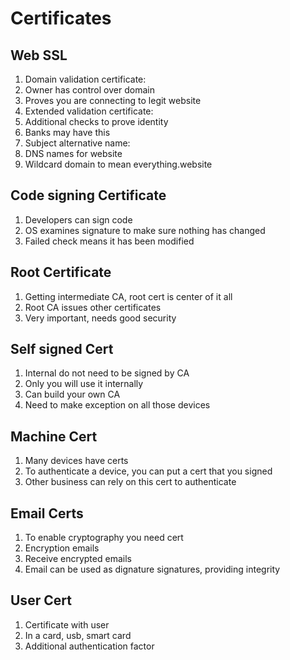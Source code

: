 # Certificates

## Web SSL

1. Domain validation certificate:
 1. Owner has control over domain
 1. Proves you are connecting to legit website
1. Extended validation certificate:
 1. Additional checks to prove identity
 1. Banks may have this
1. Subject alternative name:
 1. DNS names for website
 1. Wildcard domain to mean everything.website

## Code signing Certificate

1. Developers can sign code
1. OS examines signature to make sure nothing has changed
1. Failed check means it has been modified

## Root Certificate

1. Getting intermediate CA, root cert is center of it all
1. Root CA issues other certificates
1. Very important, needs good security

## Self signed Cert

1. Internal do not need to be signed by CA
1. Only you will use it internally
1. Can build your own CA
1. Need to make exception on all those devices

## Machine Cert

1. Many devices have certs
1. To authenticate a device, you can put a cert that you signed
1. Other business can rely on this cert to authenticate

## Email Certs

1. To enable cryptography you need cert
1. Encryption emails
1. Receive encrypted emails
1. Email can be used as dignature signatures, providing integrity

## User Cert

1. Certificate with user
1. In a card, usb, smart card
1. Additional authentication factor
